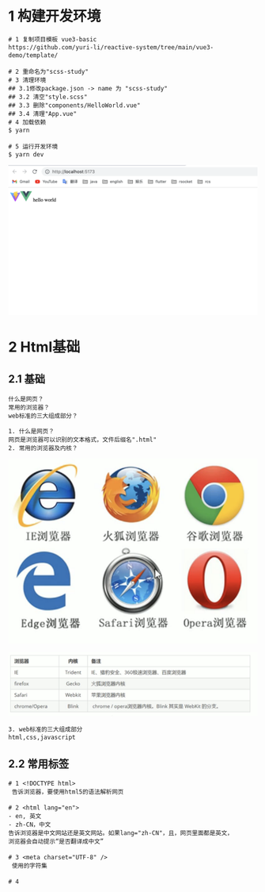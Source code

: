 # 1 构建开发环境

```
# 1 复制项目模板 vue3-basic
https://github.com/yuri-li/reactive-system/tree/main/vue3-demo/template/

# 2 重命名为"scss-study"
# 3 清理环境
## 3.1修改package.json -> name 为 "scss-study"
## 3.2 清空"style.scss"
## 3.3 删除"components/HelloWorld.vue"
## 3.4 清理"App.vue"
# 4 加载依赖
$ yarn

# 5 运行开发环境
$ yarn dev
```

![](assets/2022-11-20-17-59-38-image.png)

# 2 Html基础

## 2.1 基础

```
什么是网页？
常用的浏览器？
web标准的三大组成部分？
```

```
1. 什么是网页？
网页是浏览器可以识别的文本格式，文件后缀名".html"
2. 常用的浏览器及内核？
```

![](assets/2022-11-20-18-06-03-image.png)

![](assets/2022-11-20-18-07-46-image.png)

```
3. web标准的三大组成部分
html,css,javascript
```

## 2.2 常用标签

```
# 1 <!DOCTYPE html>
 告诉浏览器，要使用html5的语法解析网页

# 2 <html lang="en">
- en, 英文
- zh-CN，中文
告诉浏览器是中文网站还是英文网站。如果lang="zh-CN"，且，网页里面都是英文，
浏览器会自动提示“是否翻译成中文”

# 3 <meta charset="UTF-8" />
 使用的字符集

# 4 
```
